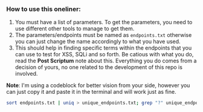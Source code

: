 ### How to use this oneliner:

1. You must have a list of parameters. To get the parameters, you need to use different other tools to manage to get them.
2. The parameters/endpoints must be named as `endpoints.txt` otherwise you can just change the name accordingly to what you have used.
3. This should help in finding specific terms within the endpoints that you can use to test for XSS, SQLi and so forth. Be catious with what you do, read the **Post Scriptum** note about this. Everything you do comes from a decision of yours, no one related to the development of this repo is involved.

**Note**: I'm using a codeblock for better vision from your side, however you can just copy it and paste it in the terminal and will work just as fine.

```sh
sort endpoints.txt | uniq > unique_endpoints.txt; grep "?" unique_endpoints.txt > parameterized_urls.txt; awk -F'[?&]' '{print $1 "?" $2}' parameterized_urls.txt | sort | uniq > sorted_params.txt; cut -d'?' -f1 parameterized_urls.txt | sort | uniq -c | sort -nr > grouped_urls.txt; while IFS= read -r url; do if [[ $url == *"id="* || $url == *"search="* || $url == *"page="* || $url == *"query="* ]]; then echo "$url"; fi; done < parameterized_urls.txt > injection_targets.txt; echo "Unique endpoints: unique_endpoints.txt"; echo "Parameterized URLs: parameterized_urls.txt"; echo "Sorted parameters: sorted_params.txt"; echo "Grouped URLs: grouped_urls.txt"; echo "Injection targets: injection_targets.txt"
```
